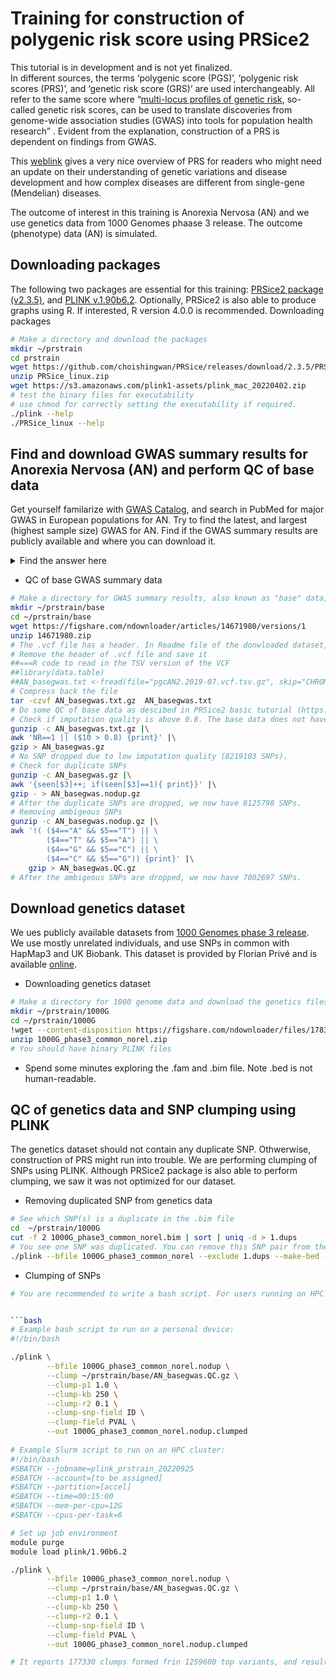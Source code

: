 # Training for construction of polygenic risk score using PRSice2
This tutorial is in development and is not yet finalized. <br/>
In different sources, the terms ‘polygenic score (PGS)’, ‘polygenic risk scores (PRS)’, and ‘genetic risk score (GRS)’ are used interchangeably. All refer to the same score where “[multi-locus profiles of genetic risk](https://pubmed.ncbi.nlm.nih.gov/23701538/), so-called genetic risk scores, can be used to translate discoveries from genome-wide association studies (GWAS) into tools for population health research” . Evident from the explanation, construction of a PRS is dependent on findings from GWAS.

This [weblink](https://www.genome.gov/Health/Genomics-and-Medicine/Polygenic-risk-scores) gives a very nice overview of PRS for readers who might need an update on their understanding of genetic variations and disease development and how complex diseases are different from single-gene (Mendelian) diseases. 

The outcome of interest in this training is Anorexia Nervosa (AN) and we use genetics data from 1000 Genomes phaase 3 release. The outcome (phenotype) data (AN) is simulated.

## Downloading packages
The following two packages are essential for this training: [PRSice2 package (v2.3.5)](http://www.prsice.info/), and [PLINK v.1.90b6.2](https://www.cog-genomics.org/plink/). Optionally, PRSice2 is also able to produce graphs using R. If interested, R version 4.0.0 is recommended.
Downloading packages
```bash
# Make a directory and download the packages 
mkdir ~/prstrain
cd prstrain
wget https://github.com/choishingwan/PRSice/releases/download/2.3.5/PRSice_linux.zip
unzip PRSice_linux.zip
wget https://s3.amazonaws.com/plink1-assets/plink_mac_20220402.zip
# test the binary files for executability
# use chmod for correctly setting the executability if required.
./plink --help
./PRSice_linux --help
```

## Find and download GWAS summary results for Anorexia Nervosa (AN) and perform QC of base data
Get yourself familarize with [GWAS Catalog](https://www.ebi.ac.uk/gwas/), and search in PubMed for major GWAS in European populations for AN. Try to find the latest, and largest (highest sample size) GWAS for AN. Find if the GWAS summary results are publicly available and where you can download it.
<details>
<summary>Find the answer here</summary>
The largest GWAS for AN in European populatiosn as of June 2022 was published by [Watson et al](https://pubmed.ncbi.nlm.nih.gov/31308545/). Their summary results could be downloaded from the [PGS website](https://www.med.unc.edu/pgc/download-results/).
</details>

* QC of base GWAS summary data
```bash
# Make a directory for GWAS summary results, also known as "base" data, and download the result
mkdir ~/prstrain/base
cd ~/prstrain/base
wget https://figshare.com/ndownloader/articles/14671980/versions/1
unzip 14671980.zip
# The .vcf file has a header. In Readme file of the donwloaded dataset, it has given an R code to remove the header.
# Remove the header of .vcf file and save it
##===R code to read in the TSV version of the VCF
##library(data.table)
##AN_basegwas.txt <-fread(file="pgcAN2.2019-07.vcf.tsv.gz", skip="CHROM\tPOS",stringsAsFactors=FALSE, data.table=FALSE)
# Compress back the file 
tar -czvf AN_basegwas.txt.gz  AN_basegwas.txt
# Do some QC of base data as descibed in PRSice2 basic tutorial (https://choishingwan.github.io/PRS-Tutorial/base/)
# Check if imputation quality is above 0.8. The base data does not have minor allele frequency (MAD) information to check, but the Readme file states MAF > 0.01 
gunzip -c AN_basegwas.txt.gz |\
awk 'NR==1 || ($10 > 0.8) {print}' |\
gzip > AN_basegwas.gz
# No SNP dropped due to low imputation quality (8219103 SNPs).
# Check for duplicate SNPs
gunzip -c AN_basegwas.gz |\
awk '{seen[$3]++; if(seen[$3]==1){ print}}' |\
gzip - > AN_basegwas.nodup.gz
# After the duplicate SNPs are dropped, we now have 8125798 SNPs.
# Removing ambigeous SNPs
gunzip -c AN_basegwas.nodup.gz |\
awk '!( ($4=="A" && $5=="T") || \
        ($4=="T" && $5=="A") || \
        ($4=="G" && $5=="C") || \
        ($4=="C" && $5=="G")) {print}' |\
    gzip > AN_basegwas.QC.gz
# After the ambigeous SNPs are dropped, we now have 7002697 SNPs.
```

## Download genetics dataset
We ues publicly available datasets from [1000 Genomes phase 3 release](https://www.internationalgenome.org/data-portal/data-collection/phase-3).<br/>
We use mostly unrelated individuals, and use SNPs in common with HapMap3 and UK Biobank. This dataset is provided by Florian Privé and is available [online](https://figshare.com/articles/dataset/1000_genomes_phase_3_files_with_SNPs_in_common_with_HapMap3/9208979).
* Downloading genetics dataset
```bash
# Make a directory for 1000 genome data and download the genetics files 
mkdir ~/prstrain/1000G
cd ~/prstrain/1000G
!wget --content-disposition https://figshare.com/ndownloader/files/17838962
unzip 1000G_phase3_common_norel.zip
# You should have binary PLINK files
```
* Spend some minutes exploring the .fam and .bim file. Note .bed is not human-readable.

## QC of genetics data and SNP clumping using PLINK
The genetics dataset should not contain any duplicate SNP. Othwerwise, construction of PRS might run into trouble.
We are performing clumping of SNPs using PLINK. Although PRSice2 package is also able to perform clumping, we saw it was not optimized for our dataset.
* Removing duplicated SNP from genetics data
```bash
# See which SNP(s) is a duplicate in the .bim file
cd  ~/prstrain/1000G
cut -f 2 1000G_phase3_common_norel.bim | sort | uniq -d > 1.dups
# You see one SNP was duplicated. You can remove this SNP pair from the genetics data using PLINK.
./plink --bfile 1000G_phase3_common_norel --exclude 1.dups --make-bed --out 1000G_phase3_common_norel.nodup
```
* Clumping of SNPs
```bash
# You are recommended to write a bash script. For users running on HPC clusters, it is recommened to use a job scheduler (eg. Slurm).


```bash
# Example bash script to run on a personal device:
#!/bin/bash

./plink \
        --bfile 1000G_phase3_common_norel.nodup \
        --clump ~/prstrain/base/AN_basegwas.QC.gz \
        --clump-p1 1.0 \
        --clump-kb 250 \
        --clump-r2 0.1 \
        --clump-snp-field ID \
        --clump-field PVAL \
        --out 1000G_phase3_common_norel.nodup.clumped
        
# Example Slurm script to run on an HPC cluster:
#!/bin/bash
#SBATCH --jobname=plink_prstrain_20220925
#SBATCH --account=[to be assigned]
#SBATCH --partition=[accel]
#SBATCH --time=00:15:00
#SBATCH --mem-per-cpu=12G
#SBATCH --cpus-per-task=6

# Set up job environment
module purge
module load plink/1.90b6.2

./plink \
        --bfile 1000G_phase3_common_norel.nodup \
        --clump ~/prstrain/base/AN_basegwas.QC.gz \
        --clump-p1 1.0 \
        --clump-kb 250 \
        --clump-r2 0.1 \
        --clump-snp-field ID \
        --clump-field PVAL \
        --out 1000G_phase3_common_norel.nodup.clumped

# It reports 177330 clumps formed frin 1259600 top variants, and results written to .clumped file.

```


